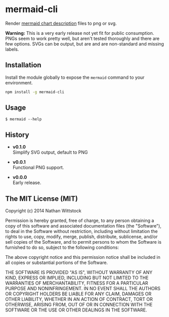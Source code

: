 # mermaid-cli

Render [mermaid chart description][mermaid] files to png or svg.

**Warning:** This is a very early release not yet fit for public consumption.
PNGs seem to work pretty well, but aren't tested thoroughly and there are few
options. SVGs can be output, but are and are non-standard and missing labels.

## Installation

Install the module globally to expose the `mermaid` command to your environment.

```bash
npm install -g mermaid-cli
```

## Usage

```
$ mermaid --help
```
## History

- **v0.1.0**  
Simplify SVG output, default to PNG

- **v0.0.1**  
Functional PNG support.

- **v0.0.0**  
Early release.

[mermaid]: https://github.com/knsv/mermaid/

## The MIT License (MIT)

Copyright (c) 2014 Nathan Wittstock

Permission is hereby granted, free of charge, to any person obtaining a copy of
this software and associated documentation files (the "Software"), to deal in
the Software without restriction, including without limitation the rights to
use, copy, modify, merge, publish, distribute, sublicense, and/or sell copies of
the Software, and to permit persons to whom the Software is furnished to do so,
subject to the following conditions:

The above copyright notice and this permission notice shall be included in all
copies or substantial portions of the Software.

THE SOFTWARE IS PROVIDED "AS IS", WITHOUT WARRANTY OF ANY KIND, EXPRESS OR
IMPLIED, INCLUDING BUT NOT LIMITED TO THE WARRANTIES OF MERCHANTABILITY, FITNESS
FOR A PARTICULAR PURPOSE AND NONINFRINGEMENT. IN NO EVENT SHALL THE AUTHORS OR
COPYRIGHT HOLDERS BE LIABLE FOR ANY CLAIM, DAMAGES OR OTHER LIABILITY, WHETHER
IN AN ACTION OF CONTRACT, TORT OR OTHERWISE, ARISING FROM, OUT OF OR IN
CONNECTION WITH THE SOFTWARE OR THE USE OR OTHER DEALINGS IN THE SOFTWARE.
